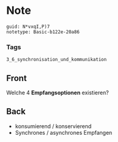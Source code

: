# Note
```
guid: N*vxqI,P)7
notetype: Basic-b122e-20a86
```

### Tags
```
3_6_synchronisation_und_kommunikation
```

## Front
Welche 4 <b>Empfangsoptionen</b> existieren?

## Back
<ul>
  <li>konsumierend / konservierend
  <li>Synchrones / asynchrones Empfangen
</ul>
